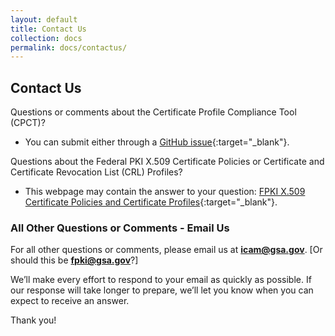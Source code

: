 ```yaml
---
layout: default
title: Contact Us
collection: docs
permalink: docs/contactus/
---
```


## Contact Us

Questions or comments about the Certificate Profile Compliance Tool (CPCT)? 

* You can submit either through a [GitHub issue](https://github.com/GSA/fpkilint/){:target="_blank"}. 

Questions about the Federal PKI X.509 Certificate Policies or Certificate and Certificate Revocation List (CRL) Profiles? 

* This webpage may contain the answer to your question: [FPKI X.509 Certificate Policies and Certificate Profiles](https://www.idmanagement.gov/fpki/){:target="_blank"}. 

### All Other Questions or Comments - Email Us

For all other questions or comments, please email us at **icam@gsa.gov**. [Or should this be **fpki@gsa.gov**?]    

We’ll make every effort to respond to your email as quickly as possible. If our response will take longer to prepare, we’ll let you know when you can expect to receive an answer.

Thank you!

